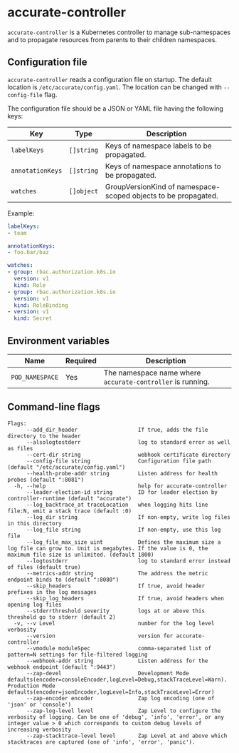 # accurate-controller

`accurate-controller` is a Kubernetes controller to manage sub-namespaces and
to propagate resources from parents to their children namespaces.

## Configuration file

`accurate-controller` reads a configuration file on startup.
The default location is `/etc/accurate/config.yaml`.
The location can be changed with `--config-file` flag.

The configuration file should be a JSON or YAML file having the following keys:

| Key              | Type       | Description                                                    |
| ---------------- | ---------- | -------------------------------------------------------------- |
| `labelKeys`      | `[]string` | Keys of namespace labels to be propagated.                     |
| `annotationKeys` | `[]string` | Keys of namespace annotations to be propagated.                |
| `watches`        | `[]object` | GroupVersionKind of namespace-scoped objects to be propagated. |

Example:

```yaml
labelKeys:
- team

annotationKeys:
- foo.bar/baz

watches:
- group: rbac.authorization.k8s.io
  version: v1
  kind: Role
- group: rbac.authorization.k8s.io
  version: v1
  kind: RoleBinding
- version: v1
  kind: Secret
```

## Environment variables

| Name            | Required | Description                                                |
| --------------- | -------- | ---------------------------------------------------------- |
| `POD_NAMESPACE` | Yes      | The namespace name where `accurate-controller` is running. |

## Command-line flags

```
Flags:
      --add_dir_header                   If true, adds the file directory to the header
      --alsologtostderr                  log to standard error as well as files
      --cert-dir string                  webhook certificate directory
      --config-file string               Configuration file path (default "/etc/accurate/config.yaml")
      --health-probe-addr string         Listen address for health probes (default ":8081")
  -h, --help                             help for accurate-controller
      --leader-election-id string        ID for leader election by controller-runtime (default "accurate")
      --log_backtrace_at traceLocation   when logging hits line file:N, emit a stack trace (default :0)
      --log_dir string                   If non-empty, write log files in this directory
      --log_file string                  If non-empty, use this log file
      --log_file_max_size uint           Defines the maximum size a log file can grow to. Unit is megabytes. If the value is 0, the maximum file size is unlimited. (default 1800)
      --logtostderr                      log to standard error instead of files (default true)
      --metrics-addr string              The address the metric endpoint binds to (default ":8080")
      --skip_headers                     If true, avoid header prefixes in the log messages
      --skip_log_headers                 If true, avoid headers when opening log files
      --stderrthreshold severity         logs at or above this threshold go to stderr (default 2)
  -v, --v Level                          number for the log level verbosity
      --version                          version for accurate-controller
      --vmodule moduleSpec               comma-separated list of pattern=N settings for file-filtered logging
      --webhook-addr string              Listen address for the webhook endpoint (default ":9443")
      --zap-devel                        Development Mode defaults(encoder=consoleEncoder,logLevel=Debug,stackTraceLevel=Warn). Production Mode defaults(encoder=jsonEncoder,logLevel=Info,stackTraceLevel=Error)
      --zap-encoder encoder              Zap log encoding (one of 'json' or 'console')
      --zap-log-level level              Zap Level to configure the verbosity of logging. Can be one of 'debug', 'info', 'error', or any integer value > 0 which corresponds to custom debug levels of increasing verbosity
      --zap-stacktrace-level level       Zap Level at and above which stacktraces are captured (one of 'info', 'error', 'panic').
```
